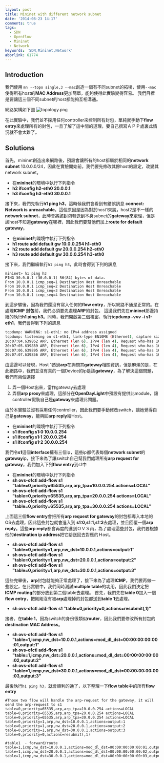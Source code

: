 ```yaml
---
layout: post
title: Mininet with different network subnet
date: '2014-08-23 14:17'
comments: true
tags:
  - SDN
  - Openflow
  - Mininet
  - Network
keywords: 'SDN,Mininet,Network'
abbrlink: 61774
---
```

Introduction
------------
我們使用 `mn --topo single,3 --mac`創造一個有不同subnet的拓墣，使用`--mac`使得所有host的**MAC Address**更加簡單，能夠使得此實驗變得容易。
我們目標是要讓這三個不同subnet的host都能夠互相溝通。

<!--more-->
網路架構如下圖
![topology.png](http://user-image.logdown.io/user/415/blog/415/post/203260/DaB0okyvRsG7mvB0jt0j_topology.png)

在此實驗中，我們並不採用任何controller來控制所有封包，單純就手動下**flow entry**來處理所有的封包，一旦了解了這中間的道理，要自己撰寫ＡＰＰ處裏此情況就不會太難了。

Solutions
---------
首先，mininet創造出來網路後，預設會讓所有的host都屬於相同的**network subnet** 10.0.0.0/24，因此在實驗開始前，我們要先修改其餘host的設定，改變其network subnet。
-	在**mininet**的環境中執行下列指令
- **h2 ifconfig h2-eth0 20.0.0.1**
- **h3 ifconfig h3-eth0 30.0.0.1**

接下來，我們先執行**h1 ping h3**，這時候我們會看到有錯誤訊息 **connect: Network is unreachable**。這個原因是因為對於host1來說，host2是不一樣的**network subnet**，此時會將該封包轉送到本身subnet的**gateway**來處理，但是該host不知道**gateway**在哪裡，因此我們要幫他們加上**route for default gateway**。
-	在**mininet**的環境中執行下列指令
- **h1 route add default gw 10.0.0.254 h1-eth0**
- **h2 route add default gw 20.0.0.254 h2-eth0**
- **h3 route add default gw 30.0.0.254 h3-eth0**

接下來，我們繼續執行`h1 ping h3`，此時會得到下列的訊息

```
mininet> h1 ping h3
PING 30.0.0.1 (30.0.0.1) 56(84) bytes of data.
From 10.0.0.1 icmp_seq=1 Destination Host Unreachable
From 10.0.0.1 icmp_seq=2 Destination Host Unreachable
From 10.0.0.1 icmp_seq=3 Destination Host Unreachable
From 10.0.0.1 icmp_seq=4 Destination Host Unreachable
```
到這步驟後，因為我們還沒有寫入任何的**flow entry**，所以網路不通是正常的。在處理**ICMP 封包**前，我們必須要先處理**ARP**的封包。
這邊我們先在**mininet**那邊持續的執行**h1 ping h3**。同時，我們開啟第二個視窗，執行**tcpdump -vvv -i s1-eth1**，我們會得到下列的訊息
```sh
tcpdump: WARNING: s1-eth1: no IPv4 address assigned
tcpdump: listening on s1-eth1, link-type EN10MB (Ethernet), capture size 65535 bytes
20:07:04.639862 ARP, Ethernet (len 6), IPv4 (len 4), Request who-has 10.0.0.254 tell 10.0.0.1, length 28
20:07:05.639859 ARP, Ethernet (len 6), IPv4 (len 4), Request who-has 10.0.0.254 tell 10.0.0.1, length 28
20:07:06.639895 ARP, Ethernet (len 6), IPv4 (len 4), Request who-has 10.0.0.254 tell 10.0.0.1, length 28
20:07:07.639856 ARP, Ethernet (len 6), IPv4 (len 4), Request who-has 10.0.0.254 tell 10.0.0.1, length 28
```
由這邊可以發現，Host 1透過**arp**在詢問其**gateway**相關資訊，但是麻煩的是，在此網路中，我們並沒有真的一個Device的ip是該**gateway**，為了解決這個問題，我們有兩個選擇
1. 弄一個Host出來，當作gateway去處理
2. 弄個**arp proxy**來處理，這部分在**OpenDayLight**中預設有提供此module，讓controller假裝自己是**gateway**來處理此問題。

由於本實驗並沒有採用任何controller，因此我們要手動修改switch，讓她覺得自己是**gateway**，能夠回**arp reply**給Host。
-	在**mininet**的環境中執行下列指令
- **s1 ifconfig s1:0 10.0.0.254**
- **s1 ifconfig s1:1 20.0.0.254**
- **s1 ifconfig s1:2 30.0.0.254**

我們令**s1**這個**interface**擁有三個ip，這些ip都代表每個**network subnet**的**gateway**ip，接下來為了讓switch自己幫我們處理所有**arp request for gateway**，我們加入下列**flow entry**到s1中

-	在**mininet**的環境中執行下列指令
- **sh ovs-ofctl add-flow s1 "table=0,priority=65535,arp,arp_tpa=10.0.0.254 actions=LOCAL"**
- **sh ovs-ofctl add-flow s1 "table=0,priority=65535,arp,arp_tpa=20.0.0.254 actions=LOCAL"**
- **sh ovs-ofctl add-flow s1 "table=0,priority=65535,arp,arp_tpa=30.0.0.254 actions=LOCAL"**

上面這三個**flow entry**會把所有**arp request for gateway**的封包都導入本地的OS去處理，因此這些封包就會進入到
**s1:0,s1:1,s1:2**去處理，並且回覆一個**arp reply**。這些**arp reply**都會再度的進到ＯＶＳ內，為了處理這些封包，我們要根據他的**destination ip address**把它給送回去對應的Ｈost。

- **sh ovs-ofctl add-flow s1 "table=0,priority=1,arp,nw_dst=10.0.0.1,actions=output:1"**
- **sh ovs-ofctl add-flow s1 "table=0,priority=1,arp,nw_dst=20.0.0.1,actions=output:2"**
- **sh ovs-ofctl add-flow s1 "table=0,priority=1,arp,nw_dst=30.0.0.1,actions=output:3"**

這些完畢後，**arp**封包就能夠正常處理了，接下來為了處理**ICMP**，我們要再做一些設定，在此實驗中，我們同時測試**multiple table**的功用，因此我們決定把**ICMP routing**的部分放到第二個table去處理。
首先，我們先在**table 0**加入一個**flow entry**，把剛剛沒有被**arp**處理掉的封包都送到**table 1**去處理。
- **sh ovs-ofctl add-flow s1 "table=0,priority=0,actions=resubmit(,1)"**

接者，在**table 1**，因為switch的身份很類似**router**，因此我們要修改所有封包的**destination MAC Address**。
- **sh ovs-ofctl add-flow s1 "table=1,icmp,nw_dst=10.0.0.1,actions=mod_dl_dst=00:00:00:00:00:01,output:1"**
- **sh ovs-ofctl add-flow s1 "table=1,icmp,nw_dst=20.0.0.1,actions=mod_dl_dst=00:00:00:00:00:02,output:2"**
- **sh ovs-ofctl add-flow s1 "table=1,icmp,nw_dst=30.0.0.1,actions=mod_dl_dst=00:00:00:00:00:03,output:3"**

最後執行`h1 ping h3`，就會順利的通了，以下整理一下**flow table**中的所有**flow entry**
```
#Those two flow will handle the arp-request for the gateway, it will send the arp-request to s1
table=0,priority=65535,arp,arp_tpa=10.0.0.254 actions=LOCAL
table=0,priority=65535,arp,arp_tpa=20.0.0.254 actions=LOCAL
table=0,priority=65535,arp,arp_tpa=30.0.0.254 actions=LOCAL
table=0,priority=1,arp,nw_dst=10.0.0.1,actions=output:1
table=0,priority=1,arp,nw_dst=20.0.0.1,actions=output:2
table=0,priority=1,arp,nw_dst=30.0.0.1,actions=output:3
table=0,priority=0,actions=resubmit(,1)

#table1  - forward/route
table=1,icmp,nw_dst=10.0.0.1,actions=mod_dl_dst=00:00:00:00:00:01,output:1
table=1,icmp,nw_dst=20.0.0.1,actions=mod_dl_dst=00:00:00:00:00:02,output:2
table=1,icmp,nw_dst=30.0.0.1,actions=mod_dl_dst=00:00:00:00:00:03,output:3
```
